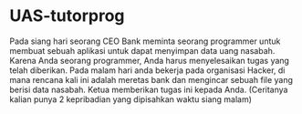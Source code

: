 # UAS-tutorprog
Pada siang hari seorang CEO Bank meminta seorang programmer untuk membuat sebuah aplikasi untuk dapat menyimpan data uang nasabah. Karena Anda seorang programmer, Anda harus menyelesaikan tugas yang telah diberikan. Pada malam hari anda bekerja pada organisasi Hacker, di mana rencana kali ini adalah meretas bank dan mengincar sebuah file yang berisi data nasabah. Ketua memberikan tugas ini kepada Anda. (Ceritanya kalian punya 2 kepribadian yang dipisahkan waktu siang malam)
